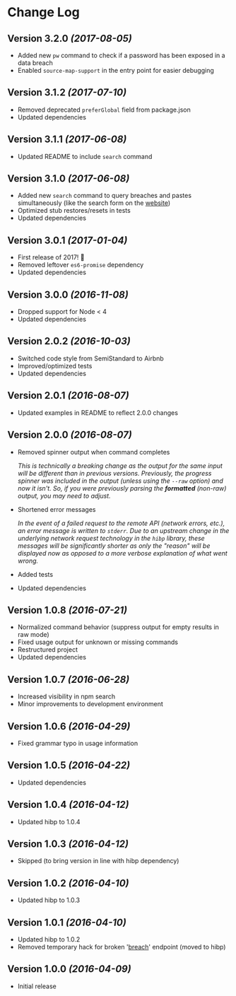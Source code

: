 # Change Log

## Version 3.2.0 *(2017-08-05)*

* Added new `pw` command to check if a password has been exposed in a data
  breach
* Enabled `source-map-support` in the entry point for easier debugging

## Version 3.1.2 *(2017-07-10)*

* Removed deprecated `preferGlobal` field from package.json
* Updated dependencies

## Version 3.1.1 *(2017-06-08)*

* Updated README to include `search` command

## Version 3.1.0 *(2017-06-08)*

* Added new `search` command to query breaches and pastes simultaneously (like
  the search form on the [website][haveibeenpwned])
* Optimized stub restores/resets in tests
* Updated dependencies

## Version 3.0.1 *(2017-01-04)*

* First release of 2017! :tada:
* Removed leftover `es6-promise` dependency
* Updated dependencies

## Version 3.0.0 *(2016-11-08)*

* Dropped support for Node < 4
* Updated dependencies

## Version 2.0.2 *(2016-10-03)*

* Switched code style from SemiStandard to Airbnb
* Improved/optimized tests
* Updated dependencies

## Version 2.0.1 *(2016-08-07)*

* Updated examples in README to reflect 2.0.0 changes

## Version 2.0.0 *(2016-08-07)*

* Removed spinner output when command completes

  *This is technically a breaking change as the output for the same input will
  be different than in previous versions. Previously, the progress spinner was
  included in the output (unless using the `--raw` option) and now it isn't. So,
  if you were previously parsing the __formatted__ (non-raw) output, you may
  need to adjust.*
* Shortened error messages

  *In the event of a failed request to the remote API (network errors, etc.), an
  error message is written to `stderr`. Due to an upstream change in the
  underlying network request technology in the `hibp` library, these messages
  will be significantly shorter as only the "reason" will be displayed now as
  opposed to a more verbose explanation of what went wrong.*
* Added tests
* Updated dependencies

## Version 1.0.8 *(2016-07-21)*

* Normalized command behavior (suppress output for empty results in raw mode)
* Fixed usage output for unknown or missing commands
* Restructured project
* Updated dependencies

## Version 1.0.7 *(2016-06-28)*

* Increased visibility in npm search
* Minor improvements to development environment

## Version 1.0.6 *(2016-04-29)*

* Fixed grammar typo in usage information

## Version 1.0.5 *(2016-04-22)*

* Updated dependencies

## Version 1.0.4 *(2016-04-12)*

* Updated hibp to 1.0.4

## Version 1.0.3 *(2016-04-12)*

* Skipped (to bring version in line with hibp dependency)

## Version 1.0.2 *(2016-04-10)*

* Updated hibp to 1.0.3

## Version 1.0.1 *(2016-04-10)*

* Updated hibp to 1.0.2
* Removed temporary hack for broken '[breach][singlebreach]' endpoint (moved to
  hibp)

## Version 1.0.0 *(2016-04-09)*

* Initial release

[haveibeenpwned]: https://haveibeenpwned.com
[singlebreach]: https://haveibeenpwned.com/API/v2#SingleBreach

